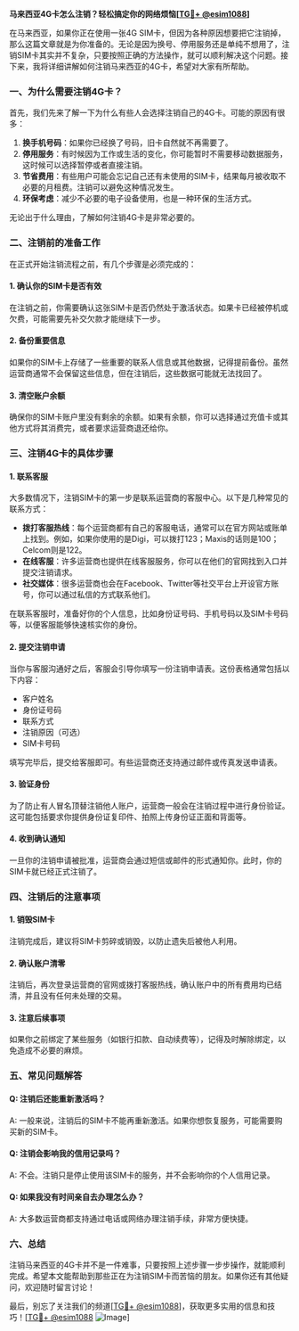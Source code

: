 **马来西亚4G卡怎么注销？轻松搞定你的网络烦恼[[TG💪+ @esim1088](https://t.me/s/esim1088)]**

在马来西亚，如果你正在使用一张4G SIM卡，但因为各种原因想要把它注销掉，那么这篇文章就是为你准备的。无论是因为换号、停用服务还是单纯不想用了，注销SIM卡其实并不复杂，只要按照正确的方法操作，就可以顺利解决这个问题。接下来，我将详细讲解如何注销马来西亚的4G卡，希望对大家有所帮助。

### 一、为什么需要注销4G卡？

首先，我们先来了解一下为什么有些人会选择注销自己的4G卡。可能的原因有很多：

1. **换手机号码**：如果你已经换了号码，旧卡自然就不再需要了。
2. **停用服务**：有时候因为工作或生活的变化，你可能暂时不需要移动数据服务，这时候可以选择暂停或者直接注销。
3. **节省费用**：有些用户可能会忘记自己还有未使用的SIM卡，结果每月被收取不必要的月租费。注销可以避免这种情况发生。
4. **环保考虑**：减少不必要的电子设备使用，也是一种环保的生活方式。

无论出于什么理由，了解如何注销4G卡是非常必要的。

### 二、注销前的准备工作

在正式开始注销流程之前，有几个步骤是必须完成的：

#### 1. 确认你的SIM卡是否有效
在注销之前，你需要确认这张SIM卡是否仍然处于激活状态。如果卡已经被停机或欠费，可能需要先补交欠款才能继续下一步。

#### 2. 备份重要信息
如果你的SIM卡上存储了一些重要的联系人信息或其他数据，记得提前备份。虽然运营商通常不会保留这些信息，但在注销后，这些数据可能就无法找回了。

#### 3. 清空账户余额
确保你的SIM卡账户里没有剩余的余额。如果有余额，你可以选择通过充值卡或其他方式将其消费完，或者要求运营商退还给你。

### 三、注销4G卡的具体步骤

#### 1. 联系客服
大多数情况下，注销SIM卡的第一步是联系运营商的客服中心。以下是几种常见的联系方式：

- **拨打客服热线**：每个运营商都有自己的客服电话，通常可以在官方网站或账单上找到。例如，如果你使用的是Digi，可以拨打123；Maxis的话则是100；Celcom则是122。
- **在线客服**：许多运营商也提供在线客服服务，你可以在他们的官网找到入口并提交注销请求。
- **社交媒体**：很多运营商也会在Facebook、Twitter等社交平台上开设官方账号，你可以通过私信的方式联系他们。

在联系客服时，准备好你的个人信息，比如身份证号码、手机号码以及SIM卡号码等，以便客服能够快速核实你的身份。

#### 2. 提交注销申请
当你与客服沟通好之后，客服会引导你填写一份注销申请表。这份表格通常包括以下内容：

- 客户姓名
- 身份证号码
- 联系方式
- 注销原因（可选）
- SIM卡号码

填写完毕后，提交给客服即可。有些运营商还支持通过邮件或传真发送申请表。

#### 3. 验证身份
为了防止有人冒名顶替注销他人账户，运营商一般会在注销过程中进行身份验证。这可能包括要求你提供身份证复印件、拍照上传身份证正面和背面等。

#### 4. 收到确认通知
一旦你的注销申请被批准，运营商会通过短信或邮件的形式通知你。此时，你的SIM卡就已经正式注销了。

### 四、注销后的注意事项

#### 1. 销毁SIM卡
注销完成后，建议将SIM卡剪碎或销毁，以防止遗失后被他人利用。

#### 2. 确认账户清零
注销后，再次登录运营商的官网或拨打客服热线，确认账户中的所有费用均已结清，并且没有任何未处理的交易。

#### 3. 注意后续事项
如果你之前绑定了某些服务（如银行扣款、自动续费等），记得及时解除绑定，以免造成不必要的麻烦。

### 五、常见问题解答

#### Q: 注销后还能重新激活吗？
A: 一般来说，注销后的SIM卡不能再重新激活。如果你想恢复服务，可能需要购买新的SIM卡。

#### Q: 注销会影响我的信用记录吗？
A: 不会。注销只是停止使用该SIM卡的服务，并不会影响你的个人信用记录。

#### Q: 如果我没有时间亲自去办理怎么办？
A: 大多数运营商都支持通过电话或网络办理注销手续，非常方便快捷。

### 六、总结

注销马来西亚的4G卡并不是一件难事，只要按照上述步骤一步步操作，就能顺利完成。希望本文能帮助到那些正在为注销SIM卡而苦恼的朋友。如果你还有其他疑问，欢迎随时留言讨论！

最后，别忘了关注我们的频道[[TG💪+ @esim1088](https://t.me/s/esim1088)]，获取更多实用的信息和技巧！[[TG💪+ @esim1088](https://t.me/s/esim1088) ![Image](https://i.postimg.cc/4NQfJmqS/Snipaste-2025-05-13-00-14-12.png)]
